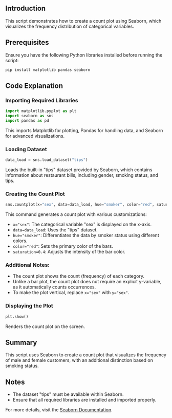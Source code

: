 ## Introduction
This script demonstrates how to create a count plot using Seaborn, which visualizes the frequency distribution of categorical variables.

## Prerequisites
Ensure you have the following Python libraries installed before running the script:

```bash
pip install matplotlib pandas seaborn
```

## Code Explanation

### Importing Required Libraries
```python
import matplotlib.pyplot as plt
import seaborn as sns
import pandas as pd
```
This imports Matplotlib for plotting, Pandas for handling data, and Seaborn for advanced visualizations.

### Loading Dataset
```python
data_load = sns.load_dataset("tips")
```
Loads the built-in "tips" dataset provided by Seaborn, which contains information about restaurant bills, including gender, smoking status, and tips.

### Creating the Count Plot
```python
sns.countplot(x="sex", data=data_load, hue="smoker", color="red", saturation=0.4)
```
This command generates a count plot with various customizations:
- `x="sex"`: The categorical variable "sex" is displayed on the x-axis.
- `data=data_load`: Uses the "tips" dataset.
- `hue="smoker"`: Differentiates the data by smoker status using different colors.
- `color="red"`: Sets the primary color of the bars.
- `saturation=0.4`: Adjusts the intensity of the bar color.

### Additional Notes:
- The count plot shows the count (frequency) of each category.
- Unlike a bar plot, the count plot does not require an explicit y-variable, as it automatically counts occurrences.
- To make the plot vertical, replace `x="sex"` with `y="sex"`.

### Displaying the Plot
```python
plt.show()
```
Renders the count plot on the screen.

## Summary
This script uses Seaborn to create a count plot that visualizes the frequency of male and female customers, with an additional distinction based on smoking status.

## Notes
- The dataset "tips" must be available within Seaborn.
- Ensure that all required libraries are installed and imported properly.

For more details, visit the [Seaborn Documentation](https://seaborn.pydata.org/).

